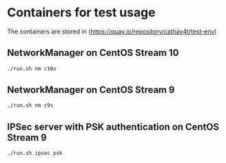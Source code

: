 # Containers for test usage

The containers are stored in (https://quay.io/repository/cathay4t/test-env)

## NetworkManager on CentOS Stream 10

```bash
./run.sh nm c10s
```

## NetworkManager on CentOS Stream 9

```bash
./run.sh nm c9s
```

## IPSec server with PSK authentication on CentOS Stream 9

```bash
./run.sh ipsec psk
```
